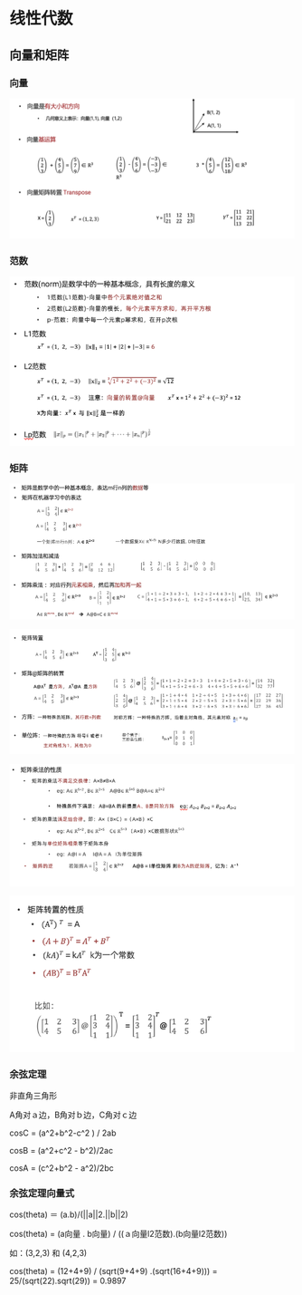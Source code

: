 # 线性代数

## 向量和矩阵

### 向量

![](images/math_03.png)

### 范数

![](images/math_04.png)

### 矩阵

![](images/math_08.png)

![](images/math_05.png)

![](images/math_06.png)

![](images/math_07.png)

### 余弦定理

非直角三角形

A角对ａ边，B角对ｂ边，C角对ｃ边

cosC = (a^2+b^2-c^2 ) / 2ab

cosB = (a^2+c^2 - b^2)/2ac

cosA = (c^2+b^2 - a^2)/2bc

### 余弦定理向量式

cos(theta) ＝ (a.b)/(||a||2.||b||2)

cos(theta) = (a向量 . b向量) / ((ａ向量l2范数).(b向量l2范数))

如：(3,2,3) 和 (4,2,3)

cos(theta) = (12+4+9) / (sqrt(9+4+9) .(sqrt(16+4+9))) = 25/(sqrt(22).sqrt(29)) = 0.9897